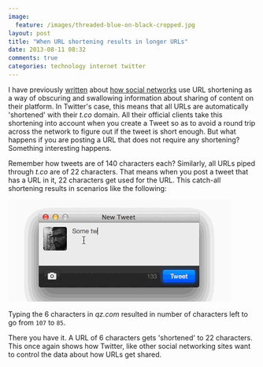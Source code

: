 ```yaml
---
image:
  feature: /images/threaded-blue-on-black-cropped.jpg
layout: post
title: "When URL shortening results in longer URLs"
date: 2013-08-11 08:32
comments: true
categories: technology internet twitter
---
```


I have previously [written](/blog/2012/07/17/social-networks-and-url-shorteners/) about [how social networks](/blog/2012/08/23/dear-content-creator-your-url-shortener-is-pointless/) use URL shortening as a way of obscuring and swallowing information about sharing of content on their platform. In Twitter's case, this means that all URLs are automatically 'shortened' with their _t.co_ domain. All their official clients take this shortening into account when you create a Tweet so as to avoid a round trip across the network to figure out if the tweet is short enough. But what happens if you are posting a URL that does not require any shortening? Something interesting happens.

<!--more-->

Remember how tweets are of 140 characters each? Similarly, all URLs piped through _t.co_ are of 22 characters. That means when you post a tweet that has a URL in it, 22 characters get used for the URL. This catch-all shortening results in scenarios like the following:

![Twitter client shortening qz.com](/images/aggressive_url_shortening.gif)

Typing the 6 characters in _qz.com_ resulted in number of characters left to go from `107` to `85`.

There you have it. A URL of 6 characters gets 'shortened' to 22 characters. This once again shows how Twitter, like other social networking sites want to control the data about how URLs get shared.